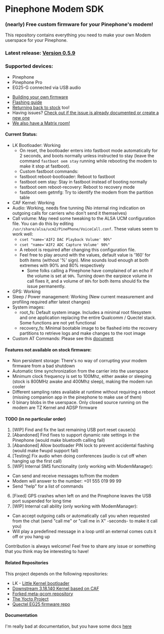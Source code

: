 # Pinephone Modem SDK

### (nearly) Free custom firmware for your Pinephone's modem!

This repository contains everything you need to make your own Modem userspace for your Pinephone.

### Latest release: [Version 0.5.9](https://github.com/Biktorgj/pinephone_modem_sdk/releases/latest)

### Supported devices:
* Pinephone
* Pinephone Pro
* EG25-G connected via USB audio

- [Building your own firmware](./docs/HOWTO.md)
- [Flashing guide](./docs/FLASHING.md)
- [Returning back to stock](./docs/RECOVERY.md) too!
- Having issues? [Check out if the issue is already documented or create a new one](https://github.com/Biktorgj/pinephone_modem_sdk/issues)
- [We also have a Matrix room!](https://matrix.to/#/#pinephone_modem_sdk-issue-9:matrix.org)


#### Current Status:
* LK Bootloader: Working
  * On reset, the bootloader enters into fastboot mode automatically for 2 seconds, and boots normally unless instructed to stay (leave the command `fastboot oem stay` running while rebooting the modem to make it stop at fastboot).
   * Custom fastboot commands:
    * fastboot reboot-bootloader: Reboot to fastboot
    * fastboot oem stay: Stay in fastboot instead of booting normally
    * fastboot oem reboot-recovery: Reboot to recovery mode
    * fastboot oem getmfg: Try to identify the modem from the partition table
* CAF Kernel: Working
* Audio: Working, needs fine tunning (No internal ring indication on outgoing calls for carriers who don't send it themselves)
* Call volume: May need some tweaking to the ALSA UCM configuration file. You can do this by editing `/usr/share/alsa/ucm2/PinePhone/VoiceCall.conf`. These values seem to work well:
  * `cset "name='AIF2 DAC Playback Volume' 90%"`
  * `cset "name='AIF2 ADC Capture Volume' 90%"`
  * A reboot is required after changing this configuration file.
  * Feel free to play around with the values, default value is '160' for both items (without '%' sign). Mine sounds loud enough at both extremes with 90% and 80% respectively
    * Some folks calling a Pinephone have complained of an echo if the volume is set at `90%`. Turning down the earpiece volume in call fixes it, and a volume of `80%` for both items should fix the issue permanently.
* GPS: Working
* Sleep / Power management: Working (New current measurement and profiling required after latest changes)
* System images:
  * root_fs: Default system image. Includes a minimal root filesystem and one application replacing the entire Qualcomm / Quectel stack. Some functions are not yet functional
  * recovery_fs: Minimal bootable image to be flashed into the recovery partitions to retrieve logs and make changes to the root image
* Custom AT Commands: Please see this [document](./docs/AT_INTERFACE.md#custom-commands-in-this-firmware)

#### Features not available on stock firmware:
 * Non persistent storage: There's no way of corrupting your modem firmware from a bad shutdown
 * Automatic time synchronization from the carrier into the userspace
 * Minimum clock frequency is set to 100Mhz, either awake or sleeping (stock is 800MHz awake and 400Mhz sleep), making the modem run cooler
 * Different sampling rates available at runtime without requiring a reboot (missing companion app in the pinephone to make use of them)
 * 0 binary blobs in the userspace. Only closed source running on the modem are TZ Kernel and ADSP firmware

#### TODO (in no particular order)
1. [WIP] Find and fix the last remaining USB port reset cause(s)
2. [Abandoned] Find fixes to support dynamic rate settings in the Pinephone (would make bluetooth calling fail)
3. [Abandoned] Allow bootloader PIN lock to prevent accidental flashing (would make fwupd support fail)
4. [Testing] Fix audio when doing conferences (audio is cut off when hanging up the first call)
5. [WIP] Internal SMS functionality (only working with ModemManager):
  - Can send and receive messages to/from the modem
  - Modem will answer to the number: +01 555 019 99 99
  - Send "help" for a list of commands
6. [Fixed] GPS crashes when left on and the Pinephone leaves the USB port suspended for long time
7. [WIP] Internal call ability (only working with ModemManager):
  - Can accept outgoing calls or automatically call you when requested from the chat (send "call me" or "call me in X" -seconds- to make it call you)
  - Will play a predefined message in a loop until an external comes cuts it off or you hang up

 Contribution is always welcome! Feel free to share any issue or something that you think may be interesting to have!

#### Related Repositories
This project depends on the following repositories:
* LK - [Little Kernel bootloader](https://github.com/Biktorgj/quectel_lk)
* [Downstream 3.18.140 Kernel based on CAF](https://github.com/Biktorgj/quectel_eg25_kernel)
* [Forked meta-qcom repository](https://github.com/Biktorgj/meta-qcom)
* [The Yocto Project](https://yoctoproject.org)
* [Quectel EG25 firmware repo](https://github.com/Biktorgj/quectel_eg25_recovery)

#### Documentation
I'm really bad at documentation, but you have some docs [here](./docs)
